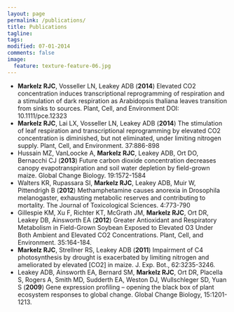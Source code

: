 ```yaml
---
layout: page
permalink: /publications/
title: Publications
tagline: 
tags: 
modified: 07-01-2014
comments: false
image:
  feature: texture-feature-06.jpg
---
```


* __Markelz RJC__, Vosseller LN, Leakey ADB (__2014__) Elevated CO2 concentration induces transcriptional reprogramming of respiration and a stimulation of dark respiration as Arabidopsis thaliana leaves transition from sinks to sources. Plant, Cell, and Environment DOI: 10.1111/pce.12323
* __Markelz RJC__, Lai LX, Vosseller LN, Leakey ADB (__2014__) The stimulation of leaf respiration and transcriptional reprogramming by elevated CO2 concentration is diminished, but not eliminated, under limiting nitrogen supply. Plant, Cell, and Environment. 37:886-898
*	Hussain MZ, VanLoocke A, __Markelz RJC__, Leakey ADB, Ort DO, Bernacchi CJ (__2013__) Future carbon dioxide concentration decreases canopy evapotranspiration and soil water depletion by field-grown maize. Global Change Biology. 19:1572-1584
*	Walters KR, Rupassara SI, __Markelz RJC__, Leakey ADB, Muir W, Pittendrigh B (__2012__) Methamphetamine causes anorexia in Drosophila melanogaster, exhausting metabolic reserves and contributing to mortality. The Journal of Toxicological Sciences. 4:773-790
*	Gillespie KM, Xu F, Richter KT, McGrath JM, __Markelz RJC__, Ort DR, Leakey DB, Ainsworth EA (__2012__) Greater Antioxidant and Respiratory Metabolism in Field-Grown Soybean Exposed to Elevated O3 Under Both Ambient and Elevated CO2 Concentrations. Plant, Cell, and Environment. 35:164-184.
*	__Markelz RJC__, Strellner RS, Leakey ADB (__2011__) Impairment of C4 photosynthesis by drought is exacerbated by limiting nitrogen and ameliorated by elevated [CO2] in maize. J. Exp. Bot., 62:3235-3246. 
*	Leakey ADB, Ainsworth EA, Bernard SM, __Markelz RJC__, Ort DR, Placella S, Rogers A, Smith MD, Sudderth EA, Weston DJ, Wullschleger SD, Yuan S (__2009__) Gene expression profiling – opening the black box of plant ecosystem responses to global change. Global Change Biology, 15:1201-1213.
